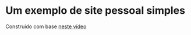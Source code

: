 # Um exemplo de site pessoal simples

Construído com base [neste vídeo](https://youtu.be/4XmhtbcMWEY)
